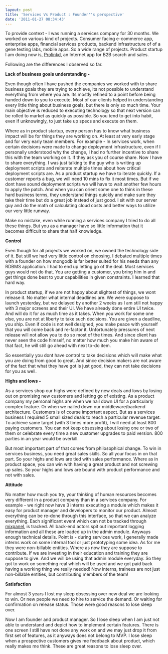 ```yaml
---
layout: post
title: 'Services Vs Product : Founder''s perspective'
date: '2011-01-27 08:34:43'
---
```


<p>To provide context - I was running a services company for 30 months. We worked on various kind of projects. Consumer facing e-commerce app, enterprise apps, financial services products, backend infrastructure of of a gene testing labs, mobile apps. So a wide range of projects. Product startup I am doing now is, <a href="http://prolinkd.com">Prolinkd</a>, an Internet app for B2B search and sales.</p>

<p>Following are the differences I observed so far.</p>

<p><strong>Lack of business goals understanding - </strong></p>

<p>Even though often I have pushed the companies we worked with to share business goals they are trying to achieve, its not possible to understand everything from where you are. Its mostly refined to a point before being handed down to you to execute. Most of our clients helped in understanding every little thing about business goals, but there is only so much time. Your main objective is reduced to executing technology so that next version can be rolled to market as quickly as possible. So you tend to get into habit, even if unknowingly, to just take up specs and execute on them.</p>

<p>Where as in product startup, every person has to know what business impact will be for things they are working on. At least at very early stage and for very early team members. For example - In services work, when certain decisions were made to change deployment infrastructure, even if I personally understood why the change, I had no further incentive to share this with the team working on it. If they ask you of course share. Now I have to share everything. I was just talking to the guy who is writing up deployment scripts and reiterate multiple times about how critical deployment scripts are. As a product startup we have to iterate quickly. If a customer reports a bug, we will need 10 mins to fix it most times. But if we dont have sound deployment scripts we will have to wait another few hours to apply the patch. And when you can orient some one to think in these hard business terms, they understand things quickly and make sure they take their time but do a great job instead of just good. I sit with our server guy and do the math of calculating cloud costs and better ways to utilize our very little runway.</p>

<p>Make no mistake, even while running a services company I tried to do all these things. But you as a manager have so little information that it becomes difficult to share that half knowledge.</p>

<p><strong>Control</strong></p>

<p>Even though for all projects we worked on, we owned the technology side of it. But still we had very little control on choosing. I debated multiple times with a founder on how mongodb is far better suited for his needs than any RDBMS application. I had to end up letting go of the deal. Most services guys would not do that. You are getting a customer, you bring him in and get things done best to your capabilities in given constraints. I learned that hard way.</p>

<p>In product startup, if we are not happy about slightest of things, we wont release it. No matter what internal deadlines are. We were suppose to launch yesterday, but we delayed by another 2 weeks as I am still not happy with 3 major screens and their UI. We have already done entire UI twice. And will do it for as much time as it takes. When you work for some one else, you are not at liberty to take such decisions. You are given a deadline, you ship. Even if code is not well designed, you make peace with yourself that you will come back and re-factor it. Unfortunately pressures of next release will not allow you to do so most of the times. And since client has never seen the code himself, no matter how much you make him aware of that fact, he will still go ahead with next to-do item.</p>

<p>So essentially you dont have control to take decisions which will make what you are doing from good to great. And since decision makers are not aware of the fact that what they have got is just good, they can not take decisions for you as well.</p>

<p><strong>Highs and lows -</strong></p>

<p>As a services shop our highs were defined by new deals and lows by losing out on promising new customers and letting go of existing. As a product company my personal highs are when we nail down UI for a particularly complex feature. Or when we nailed down our middleware/backend architecture. Customers is of course important aspect. But as a services business I required 5 small sized deals to reach a particular revenue target. To achieve same target (with 3 times more profit), I will need at least 800 paying customers. You can not keep obsessing about losing one or two of them or celebrate every time a new customer upgrades to paid version. 800 parties in an year would be overkill.</p>

<p>But most important part of that comes from philosophical change. To win in services business, you need great sales skills. So all your focus in on that part. So your highs and lows are tied with sales performance. Where as in product space, you can win with having a great product and not screwing up sales. So your highs and lows are bound with product performance and not with sales.</p>

<p><strong>Attitude</strong></p>

<p>No matter how much you try, your thinking of human resources becomes very different in a product company than in a services company. For example - we right now have 3 interns executing a module which makes it easy for product manager and developers to monitor our product. Almost everything can be re-done through this interface, so that we can analyze everything. Each significant event which can not be tracked through <a href="http://mixpanel.com">mixpanel</a>, is tracked. All back-end actors spit out important logging information and all these are loaded up in the admin module. Anyways enough technical details. Point is - during services work, I generally made interns work on some internal tool or just prototyping some idea. As for me they were non-billable entities. Where as now they are suppose to contribute. If we are investing in their education and training they are suppose to give. And we will be using that admin module everyday. So they got to work on something real which will be used and we got paid back having a working thing we really needed! Now interns, trainees are not just non-billable entities, but contributing members of the team!</p>

<p><strong>Satisfaction</strong></p>

<p>For almost 3 years I lost my sleep obsessing over new deal we are looking to win. Or new people we need to hire to service the demand. Or waiting for confirmation on release status. Those were good reasons to lose sleep over.</p>

<p>Now I am founder and product manager. So I lose sleep when I am just not able to understand and depict how to implement certain features. There is one screen I still have not done any work on and we may just drop it from first set of features, as it anyways does not belong to MVP. I lose sleep when a prospective customers gives me feedback about product, which really makes me think. These are great reasons to lose sleep over.</p>